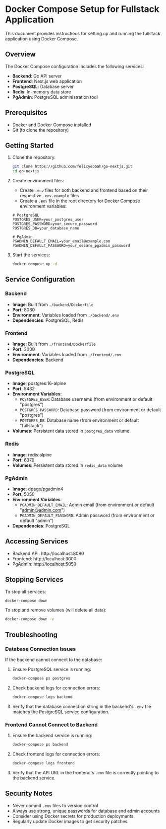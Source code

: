 # Docker Compose Setup for Fullstack Application

This document provides instructions for setting up and running the fullstack application using Docker Compose.

## Overview

The Docker Compose configuration includes the following services:

- **Backend**: Go API server
- **Frontend**: Next.js web application
- **PostgreSQL**: Database server
- **Redis**: In-memory data store
- **PgAdmin**: PostgreSQL administration tool

## Prerequisites

- Docker and Docker Compose installed
- Git (to clone the repository)

## Getting Started

1. Clone the repository:
   ```bash
   git clone https://github.com/felixyeboah/go-nextjs.git
   cd go-nextjs
   ```

2. Create environment files:
   - Create `.env` files for both backend and frontend based on their respective `.env.example` files
   - Create a `.env` file in the root directory for Docker Compose environment variables:
   ```
   # PostgreSQL
   POSTGRES_USER=your_postgres_user
   POSTGRES_PASSWORD=your_secure_password
   POSTGRES_DB=your_database_name
   
   # PgAdmin
   PGADMIN_DEFAULT_EMAIL=your_email@example.com
   PGADMIN_DEFAULT_PASSWORD=your_secure_pgadmin_password
   ```

3. Start the services:
   ```bash
   docker-compose up -d
   ```

## Service Configuration

### Backend

- **Image**: Built from `./backend/Dockerfile`
- **Port**: 8080
- **Environment**: Variables loaded from `./backend/.env`
- **Dependencies**: PostgreSQL, Redis

### Frontend

- **Image**: Built from `./frontend/Dockerfile`
- **Port**: 3000
- **Environment**: Variables loaded from `./frontend/.env`
- **Dependencies**: Backend

### PostgreSQL

- **Image**: postgres:16-alpine
- **Port**: 5432
- **Environment Variables**:
  - `POSTGRES_USER`: Database username (from environment or default "postgres")
  - `POSTGRES_PASSWORD`: Database password (from environment or default "postgres")
  - `POSTGRES_DB`: Database name (from environment or default "fullstack")
- **Volumes**: Persistent data stored in `postgres_data` volume

### Redis

- **Image**: redis:alpine
- **Port**: 6379
- **Volumes**: Persistent data stored in `redis_data` volume

### PgAdmin

- **Image**: dpage/pgadmin4
- **Port**: 5050
- **Environment Variables**:
  - `PGADMIN_DEFAULT_EMAIL`: Admin email (from environment or default "admin@admin.com")
  - `PGADMIN_DEFAULT_PASSWORD`: Admin password (from environment or default "admin")
- **Dependencies**: PostgreSQL

## Accessing Services

- Backend API: http://localhost:8080
- Frontend: http://localhost:3000
- PgAdmin: http://localhost:5050

## Stopping Services

To stop all services:
```bash
docker-compose down
```

To stop and remove volumes (will delete all data):
```bash
docker-compose down -v
```

## Troubleshooting

### Database Connection Issues

If the backend cannot connect to the database:

1. Ensure PostgreSQL service is running:
   ```bash
   docker-compose ps postgres
   ```

2. Check backend logs for connection errors:
   ```bash
   docker-compose logs backend
   ```

3. Verify that the database connection string in the backend's `.env` file matches the PostgreSQL service configuration.

### Frontend Cannot Connect to Backend

1. Ensure the backend service is running:
   ```bash
   docker-compose ps backend
   ```

2. Check frontend logs for connection errors:
   ```bash
   docker-compose logs frontend
   ```

3. Verify that the API URL in the frontend's `.env` file is correctly pointing to the backend service.

## Security Notes

- Never commit `.env` files to version control
- Always use strong, unique passwords for database and admin accounts
- Consider using Docker secrets for production deployments
- Regularly update Docker images to get security patches 